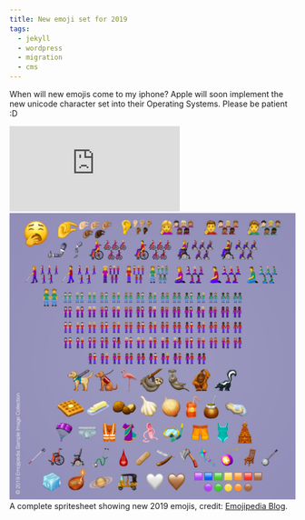 ```yaml
---
title: New emoji set for 2019
tags:
  - jekyll
  - wordpress
  - migration
  - cms
---
```


When will new emojis come to my iphone?
Apple will soon implement the new unicode character set into their Operating Systems. Please be patient :D 

<!--more-->

<div class='youtube-embed-container'>
    <iframe src='https://www.youtube.com/embed/4HJhBUIVul8' frameborder='0' allowfullscreen></iframe>
</div>


<div class="card mb-3">
    <img class="card-img-top" src="/static/img/2019-emojis.jpg" />
    <div class="card-body bg-light">
        <div class="card-text">
            A complete spritesheet showing new 2019 emojis, credit: <a href="https://blog.emojipedia.org/">Emojipedia Blog</a>.
        </div>
    </div>
</div>